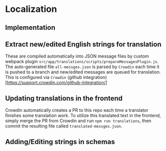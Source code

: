 # Localization

## Implementation


## Extract new/edited English strings for translation
These are compiled automatically into JSON message files by custom webpack plugin `src/app/translations/scripts/prepareMessagesPlugin.js`.
The auto-generated file `all-messges.json` is parsed by `Crowdin` each time it is pushed to a branch and new/edited messages are queued for translation.
This is configured via `Crowdin` (github integration)[https://support.crowdin.com/github-integration/]


## Updating translations in the frontend
Crowdin automatically creates a PR to this repo each time a translator finishes some translation work. 
To utilize this translated text in the frontend, simply merge the PR from Crowdin and run `npm run translations`, then commit the resulting file called `translated-messges.json`.


## Adding/Editing strings in schemas